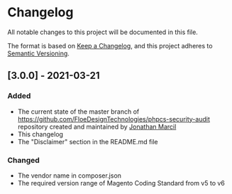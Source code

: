 # Changelog
All notable changes to this project will be documented in this file.

The format is based on [Keep a Changelog](https://keepachangelog.com/en/1.0.0/),
and this project adheres to [Semantic Versioning](https://semver.org/spec/v2.0.0.html).

## [3.0.0] - 2021-03-21
### Added
- The current state of the master branch of https://github.com/FloeDesignTechnologies/phpcs-security-audit repository created and maintained by [Jonathan Marcil](https://github.com/jmarcil)
- This changelog
- The "Disclaimer" section in the README.md file
### Changed
- The vendor name in composer.json
- The required version range of Magento Coding Standard from v5 to v6

